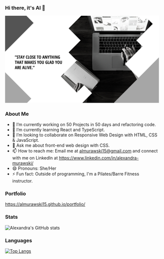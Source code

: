 ### Hi there, it's Al 👋

<img src="readme_banner.png" alt="header photo"><br>

### About Me

- 🔭 I’m currently working on 50 Projects in 50 days and refactoring code.
- 🌱 I’m currently learning React and TypeScript.
- 👯 I’m looking to collaborate on Responsive Web Design with HTML, CSS & JavaScript.
- 💬 Ask me about front-end web design with CSS.
- 📫 How to reach me: Email me at almurawski15@gmail.com and connect with me on LinkedIn at https://www.linkedin.com/in/alexandra-murawski/
- 😄 Pronouns: She/Her
- ⚡ Fun fact: Outside of programming, I'm a Pilates/Barre Fitness instructor.

### Portfolio

https://almurawski15.github.io/portfolio/


### Stats

![Alexandra's GitHub stats](https://github-readme-stats.vercel.app/api?username=almurawski15&show_icons=true&theme=radical)

### Languages

[![Top Langs](https://github-readme-stats.vercel.app/api/top-langs/?username=almurawski15)](https://github.com/almurawski15/github-readme-stats)
